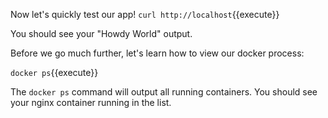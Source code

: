 Now let's quickly test our app!  `curl http://localhost`{{execute}}

You should see your "Howdy World" output.

Before we go much further, let's learn how to view our docker process:

`docker ps`{{execute}}

The `docker ps` command will output all running containers. You should see your nginx container running in the list.



